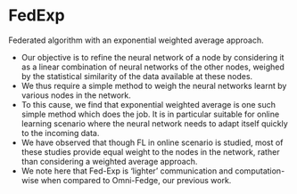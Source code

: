 # FedExp
Federated algorithm with an exponential weighted average approach.

<ul>
  <li>Our objective is to refine the neural network of a node by considering it as a linear combination of neural networks of the other nodes, weighed by the statistical similarity of the data available at these nodes.</li>
  <li>We thus require a simple method to weigh the neural networks learnt by various nodes in the network.</li>
  <li>To this cause, we find that exponential weighted average is one such simple method which does the job. It is in particular suitable for online learning scenario where the neural network needs to adapt itself quickly to the incoming data.</li>
  <li>We have observed that though FL in online scenario is studied, most of these studies provide equal weight to the nodes in the network, rather than considering a weighted average approach.</li>
  <li>We note here that Fed-Exp is ‘lighter’ communication and computation-wise when compared to Omni-Fedge, our previous work.</li>
</ul>
